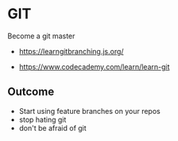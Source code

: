 

# GIT

Become a git master


- https://learngitbranching.js.org/

- https://www.codecademy.com/learn/learn-git


## Outcome

 - Start using feature branches on your repos
 - stop hating git
 - don't be afraid of git
